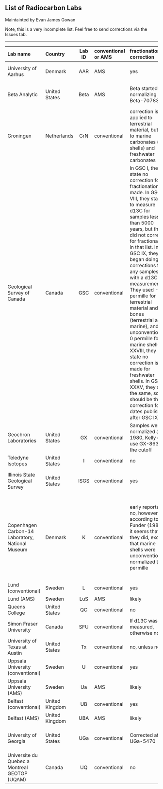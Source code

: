 List of Radiocarbon Labs
-------

Maintainted by Evan James Gowan

Note, this is a very incomplete list. Feel free to send corrections via the Issues tab.

-------

Lab name|Country|Lab ID    |conventional or AMS|fractionation correction|other notes|reference
:-------|:------|:--------:|:------------------|:---------------------|:----------|:---------
University of Aarhus|Denmark|AAR|AMS|yes||Andersen, G.J., Heinemeier, J., Nielsen, H.L., Rud, N., Thomsen, M.S., Johnsen, S., Sveinbjörnsdóttir, Á. And Hjartarson, A., 1989. AMS 14C dating on the Fossvogur sediments, Iceland. Radiocarbon, 31(3), pp.592-600.
Beta Analytic|United States|Beta|AMS|Beta started normalizing at Beta-70783||Kelly, R.L., Mackie, M.E., Robinson, E., Meyer, J., Berry, M., Boulanger, M., Codding, B.F., Freeman, J., Garland, C.J., Gingerich, J. And Hard, R., 2022. A new radiocarbon database for the lower 48 states. American Antiquity, 87(3), pp.581-590.
Groningen|Netherlands|GrN|conventional|correction is applied to terrestrial material, but not to marine carbonates (sea shells) and freshwater carbonates||Vogel, J.C. And Waterbolk, H.T., 1972. Groningen radiocarbon dates X. Radiocarbon, 14(1), pp.6-110.
Geological Survey of Canada|Canada|GSC|conventional|In GSC I, they state no correction for fractionation is made. In GSC VIII, they started to measure d13C for samples less than 5000 years, but they did not correct for fractionation in that list. In GSC IX, they began doing corrections for any samples with a d13C measurement. They used -25 permille for terrestrial material and bones (terrestrial and marine), and unconventionally 0 permille for marine shells. In XXVIII, they state no correction is made for freshwater shells.  In GSC XXXV, they state the same, so this should be the correction for all dates published after GSC IX.|GSC dates are unconventionally reported with 2-sigma error ranges. Note that other Geological Survey of Canada dates from labs like Brock and Isotrace may also be reported in this way.|DyckFyles1962,LowdonBlake1970,LowdonEtal1979,McNeely1989,McNeely2006
Geochron Laboratories|United States|GX|conventional|Samples were normalized after 1980, Kelly et al use GX-8633 as the cutoff||Kelly, R.L., Mackie, M.E., Robinson, E., Meyer, J., Berry, M., Boulanger, M., Codding, B.F., Freeman, J., Garland, C.J., Gingerich, J. And Hard, R., 2022. A new radiocarbon database for the lower 48 states. American Antiquity, 87(3), pp.581-590.
Teledyne Isotopes|United States|I|conventional|no||Buckley, J. And Valdes-Pages, C., 1981. Teledyne isotopes radiocarbon measurements XII. Radiocarbon, 23(3), pp.329-344.
Illinois State Geological Survey|United States|ISGS|conventional|yes||Kelly, R.L., Mackie, M.E., Robinson, E., Meyer, J., Berry, M., Boulanger, M., Codding, B.F., Freeman, J., Garland, C.J., Gingerich, J. And Hard, R., 2022. A new radiocarbon database for the lower 48 states. American Antiquity, 87(3), pp.581-590.
Copenhagen Carbon-14 Laboratory, National Museum|Denmark|K|conventional|early reports say no, however according to Funder (1982), it seems that they did, except that marine shells were unconventionally normalized to 0 permille|Due to not correcting for fractionation, the laboratory rounded all errors that were lower than 100 years to 100 years. This was true up to their last date list (X), but some later reported ages were below that.|Tauber, H., 1960. Copenhagen radiocarbon dates IV. Radiocarbon, 2, pp.12-25., Funder, S., 1982. 14C-dating of samples collected during the 1979 expedition to North Greenland. Rapport Grønlands Geologiske Undersøgelse, 110, pp.9-14.
Lund (conventional)|Sweden|L|conventional|yes||Håkansson, S., 1974. University of Lund radiocarbon dates VII. Radiocarbon, 16(3), pp.307-330.
Lund (AMS)|Sweden|LuS|AMS|likely||
Queens College|United States|QC|conventional|no||Pardi, R. And Newman, E., 1980. Queens College radiocarbon measurements III. Radiocarbon, 22(4), pp.1073-1083.
Simon Fraser University|Canada|SFU|conventional|If d13C was measured, otherwise no||Nelson, D.E. And Hobson, K.A., 1982. Simon Fraser University radiocarbon dates I. Radiocarbon, 24(3), pp.344-351.
University of Texas at Austin|United States|Tx|conventional|no, unless noted||Valastro, S., Davis, E.M., Varela, A.G. And Lisk, S.V., 1988. University of Texas at Austin radiocarbon dates XVI. Radiocarbon, 30(2), pp.197-253.
Uppsala University (conventional)|Sweden|U|conventional|yes||Olsson, I., 1959. Uppsala natural radiocarbon measurements I. Radiocarbon, 1, pp.87-102.
Uppsala University (AMS)|Sweden|Ua|AMS|likely||
Belfast (conventional)|United Kingdom|UB|conventional|yes||Smith, A.G., Pearson, G.W. And Pilcher, J.R., 1973. Belfast radiocarbon dates V. Radiocarbon, 15(1), pp.212-228.
Belfast (AMS)|United Kingdom|UBA|AMS|likely||
University of Georgia|United States|UGa|conventional|Corrected after UGa-5470||Kelly, R.L., Mackie, M.E., Robinson, E., Meyer, J., Berry, M., Boulanger, M., Codding, B.F., Freeman, J., Garland, C.J., Gingerich, J. And Hard, R., 2022. A new radiocarbon database for the lower 48 states. American Antiquity, 87(3), pp.581-590.
Universite du Quebec a Montreal GEOTOP (UQAM)|Canada|UQ|conventional|no||Dubois, J.M.M., Occhietti, S., Pichet, P., Page, P., Jacob, C. And Bigras, P., 1988. Universite du Quebec a Montreal GEOTOP Radiocarbon Dates I. Radiocarbon, 30(3), pp.355-365.
